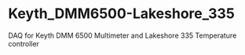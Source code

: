 # Keyth_DMM6500-Lakeshore_335
DAQ for Keyth DMM 6500 Multimeter and Lakeshore 335 Temperature controller
